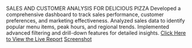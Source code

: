 SALES AND CUSTOMER ANALYSIS FOR DELICIOUS PIZZA 
Developed a comprehensive dashboard to track sales performance, customer preferences, and marketing effectiveness.
Analyzed sales data to identify popular menu items, peak hours, and regional trends.
Implemented advanced filtering and drill-down features for detailed insights.
[Click Here to View the Live Report](https://app.powerbi.com/reportEmbed?reportId=68c52df6-3299-4d0b-a223-d2029ab5d2ad&autoAuth=true&ctid=40567751-c804-4639-ae0e-df4e454e549b) 
[Screenshot](https://github.com/ABHISHEKVIMAL1319/SALES-AND-CUSTOMER-ANALYSIS-FOR-DELICIOUS-PIZZA/blob/main/Delicious-Pizza.PNG)
